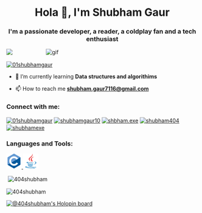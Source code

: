 <h1 align="center">Hola 👋, I'm Shubham Gaur</h1>
<h3 align="center">I'm a passionate developer, a reader, a coldplay fan and a tech enthusiast</h3>

<img align="right" alt="gif" width="400" src="https://media.tenor.com/GfSX-u7VGM4AAAAM/coding.gif">

![](https://komarev.com/ghpvc/?username=404shubham)

<p align="left"> <a href="https://twitter.com/01shubhamgaur" target="blank"><img src="https://img.shields.io/twitter/follow/01shubhamgaur?logo=twitter&style=for-the-badge" alt="01shubhamgaur" /></a> </p>

- 🌱 I’m currently learning **Data structures and algorithims**

- 📫 How to reach me **shubham.gaur7116@gmail.com**

<h3 align="left">Connect with me:</h3>
<p align="left">
<a href="https://twitter.com/01shubhamgaur" target="blank"><img align="center" src="https://raw.githubusercontent.com/rahuldkjain/github-profile-readme-generator/master/src/images/icons/Social/twitter.svg" alt="01shubhamgaur" height="30" width="40" /></a>
<a href="https://linkedin.com/in/shubhamgaur10" target="blank"><img align="center" src="https://raw.githubusercontent.com/rahuldkjain/github-profile-readme-generator/master/src/images/icons/Social/linked-in-alt.svg" alt="shubhamgaur10" height="30" width="40" /></a>
<a href="https://instagram.com/shbham.exe" target="blank"><img align="center" src="https://raw.githubusercontent.com/rahuldkjain/github-profile-readme-generator/master/src/images/icons/Social/instagram.svg" alt="shbham.exe" height="30" width="40" /></a>
<a href="https://www.codechef.com/users/shubham404" target="blank"><img align="center" src="https://cdn.jsdelivr.net/npm/simple-icons@3.1.0/icons/codechef.svg" alt="shubham404" height="30" width="40" /></a>
<a href="https://www.hackerrank.com/shubhamexe" target="blank"><img align="center" src="https://raw.githubusercontent.com/rahuldkjain/github-profile-readme-generator/master/src/images/icons/Social/hackerrank.svg" alt="shubhamexe" height="30" width="40" /></a>
</p>

<h3 align="left">Languages and Tools:</h3>
<p align="left"> <a href="https://www.cprogramming.com/" target="_blank" rel="noreferrer"> <img src="https://raw.githubusercontent.com/devicons/devicon/master/icons/c/c-original.svg" alt="c" width="40" height="40"/> </a> <a href="https://www.java.com" target="_blank" rel="noreferrer"> <img src="https://raw.githubusercontent.com/devicons/devicon/master/icons/java/java-original.svg" alt="java" width="40" height="40"/> </a> </p>

<p>&nbsp;<img align="center" src="https://github-readme-stats.vercel.app/api?username=404shubham&show_icons=true&locale=en" alt="404shubham" /></p>

<p><img align="center" src="https://github-readme-streak-stats.herokuapp.com/?user=404shubham&" alt="404shubham" /></p>


[![@404shubham's Holopin board](https://holopin.io/api/user/board?user=404shubham)](https://holopin.io/@404shubham)

